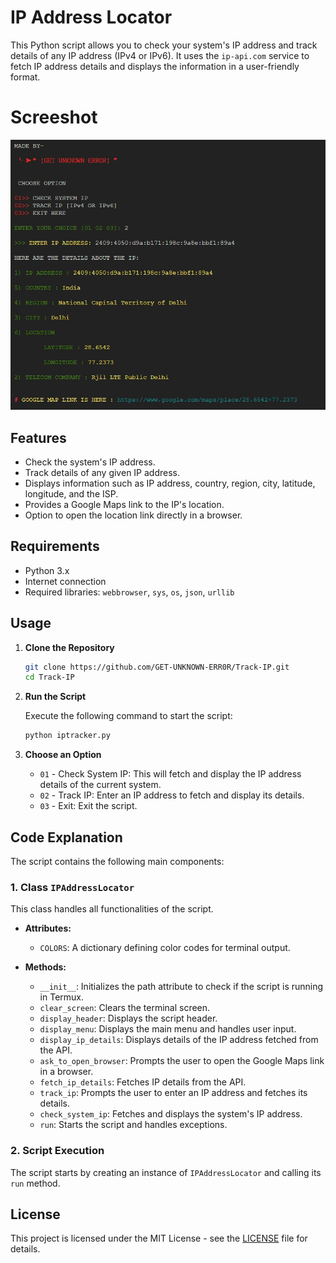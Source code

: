 # IP Address Locator

This Python script allows you to check your system's IP address and track details of any IP address (IPv4 or IPv6). It uses the `ip-api.com` service to fetch IP address details and displays the information in a user-friendly format.
# Screeshot

![Screenshot of the Project](ipaddress.jpeg)
## Features

- Check the system's IP address.
- Track details of any given IP address.
- Displays information such as IP address, country, region, city, latitude, longitude, and the ISP.
- Provides a Google Maps link to the IP's location.
- Option to open the location link directly in a browser.

## Requirements

- Python 3.x
- Internet connection
- Required libraries: `webbrowser`, `sys`, `os`, `json`, `urllib`

## Usage

1. **Clone the Repository**

    ```sh
    git clone https://github.com/GET-UNKNOWN-ERR0R/Track-IP.git
    cd Track-IP
    ```

2. **Run the Script**

    Execute the following command to start the script:

    ```sh
    python iptracker.py
    ```

3. **Choose an Option**

    - `01` - Check System IP: This will fetch and display the IP address details of the current system.
    - `02` - Track IP: Enter an IP address to fetch and display its details.
    - `03` - Exit: Exit the script.

## Code Explanation

The script contains the following main components:

### 1. Class `IPAddressLocator`

This class handles all functionalities of the script.

- **Attributes:**
  - `COLORS`: A dictionary defining color codes for terminal output.

- **Methods:**
  - `__init__`: Initializes the path attribute to check if the script is running in Termux.
  - `clear_screen`: Clears the terminal screen.
  - `display_header`: Displays the script header.
  - `display_menu`: Displays the main menu and handles user input.
  - `display_ip_details`: Displays details of the IP address fetched from the API.
  - `ask_to_open_browser`: Prompts the user to open the Google Maps link in a browser.
  - `fetch_ip_details`: Fetches IP details from the API.
  - `track_ip`: Prompts the user to enter an IP address and fetches its details.
  - `check_system_ip`: Fetches and displays the system's IP address.
  - `run`: Starts the script and handles exceptions.

### 2. Script Execution

The script starts by creating an instance of `IPAddressLocator` and calling its `run` method.
## License

This project is licensed under the MIT License - see the [LICENSE](LICENSE) file for details.
